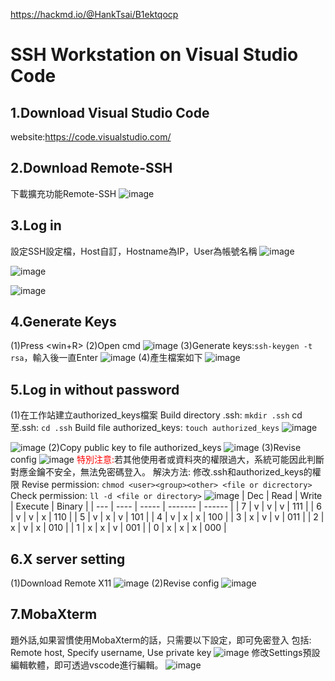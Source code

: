 https://hackmd.io/@HankTsai/B1ektqocp
# SSH Workstation on Visual Studio Code
1.Download Visual Studio Code
---
website:https://code.visualstudio.com/

2.Download Remote-SSH
---
下載擴充功能Remote-SSH
![image](https://hackmd.io/_uploads/HyRWTcs9p.png)

3.Log in
---
設定SSH設定檔，Host自訂，Hostname為IP，User為帳號名稱
![image](https://hackmd.io/_uploads/rycowDxha.png)


![image](https://hackmd.io/_uploads/Sy-6Dvl2a.png)

![image](https://hackmd.io/_uploads/Skappqs96.png)

4.Generate Keys
---
(1)Press <win+R>
(2)Open cmd
![image](https://hackmd.io/_uploads/Sk8N95icT.png)
(3)Generate keys:`ssh-keygen -t rsa`，輸入後一直Enter
![image](https://hackmd.io/_uploads/HyZBs5j5T.png)
(4)產生檔案如下
![image](https://hackmd.io/_uploads/By8qs5iq6.png)

5.Log in without password
---
(1)在工作站建立authorized_keys檔案
Build directory .ssh: `mkdir .ssh`
cd至.ssh: `cd .ssh`
Build file authorized_keys: `touch authorized_keys`
![image](https://hackmd.io/_uploads/r1qFsDg3p.png)

![image](https://hackmd.io/_uploads/ry2-Xug2T.png)
(2)Copy public key to file authorized_keys
![image](https://hackmd.io/_uploads/HyyKcvx2a.png)
(3)Revise config
![image](https://hackmd.io/_uploads/BJw2UOgnT.png) 
<font color="#f00">特別注意:</font>若其他使用者或資料夾的權限過大，系統可能因此判斷對應金鑰不安全，無法免密碼登入。
解決方法: 修改.ssh和authorized_keys的權限
Revise permission: `chmod <user><group><other> <file or dicrectory>`
Check permission: `ll -d <file or directory>`
![image](https://hackmd.io/_uploads/r11IUulnT.png)
| Dec | Read | Write | Execute | Binary |
| --- | ---- | ----- | ------- | ------ |
| 7 | v | v | v | 111 |
| 6 | v | v | x | 110 |
| 5 | v | x | v | 101 |
| 4 | v | x | x | 100 |
| 3 | x | v | v | 011 |
| 2 | x | v | x | 010 |
| 1 | x | x | v | 001 |
| 0 | x | x | x | 000 |

6.X server setting
---
(1)Download Remote X11
![image](https://hackmd.io/_uploads/Skiilug2p.png)
(2)Revise config
![image](https://hackmd.io/_uploads/BkWt-_lh6.png)

7.MobaXterm
---
題外話,如果習慣使用MobaXterm的話，只需要以下設定，即可免密登入
包括: Remote host, Specify username, Use private key
![image](https://hackmd.io/_uploads/B1LIMCgna.png)
修改Settings預設編輯軟體，即可透過vscode進行編輯。
![image](https://hackmd.io/_uploads/ryolmAx26.png)
